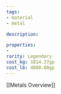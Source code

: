 ```yaml
---
tags:
- material
- metal

description: 

properties:
- 
rarity: Legendary
cost_kg: 1814.37gp
cost_lb: 4000.00gp
---
```

[[Metals Overview]]